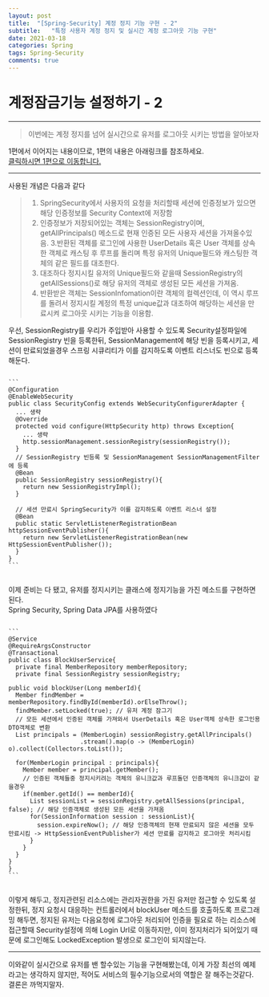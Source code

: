 ```yaml
---
layout: post
title:  "[Spring-Security] 계정 정지 기능 구현 - 2"
subtitle:   "특정 사용자 계정 정지 및 실시간 계정 로그아웃 기능 구현"
date: 2021-03-18
categories: Spring
tags: Spring-Security
comments: true
---
```


# 계정잠금기능 설정하기 - 2
---
>이번에는 계정 정지를 넘어 실시간으로 유저를 로그아웃 시키는 방법을 알아보자

1편에서 이어지는 내용이므로, 1편의 내용은 아래링크를 참조하세요.  
[클릭하시면 1편으로 이동합니다.](https://dev-gyus.github.io/spring/2021/03/16/SpringSecurity-AccountLock-2.html)  
***

사용된 개념은 다음과 같다
>1. SpringSecurity에서 사용자의 요청을 처리할때 세션에 인증정보가 있으면 해당 인증정보를 Security Context에 저장함
>2. 인증정보가 저장되어있는 객체는 SessionRegistry이며, getAllPrincipals() 메소드로 현재 인증된 모든 사용자 세션을 가져올수있음.
>3.반환된 객체를 로그인에 사용한 UserDetails 혹은 User 객체를 상속한 객체로 캐스팅 후 루프를 돌리며 특정 유저의 Unique필드와 캐스팅한 객체의 같은 필드를 대조한다.  
>4. 대조하다 정지시킬 유저의 Unique필드와 같을때 SessionRegistry의 getAllSessions()로 해당 유저의 객체로 생성된 모든 세션을 가져옴.
>5. 반환받은 객체는 SessionInfomation이란 객체의 컬렉션인데, 이 역시 루프를 돌려서 정지시킬 계정의 특정 unique값과 대조하여 해당하는 세션을 만료시켜 로그아웃 시키는 기능을 이용함.

우선, SessionRegistry를 우리가 주입받아 사용할 수 있도록 Security설정파일에 SessionRegistry 빈을 등록한뒤, SessionManagement에 해당 빈을 등록시키고, 세션이 만료되었을경우 스프링 시큐리티가 이를 감지하도록 이벤트 리스너도
빈으로 등록해둔다.  


<pre>
<code>
```
@Configuration  
@EnableWebSecurity
public class SecurityConfig extends WebSecurityConfigurerAdapter {
  ... 생략
  @Override
  protected void configure(HttpSecurity http) throws Exception{
    ... 생략
    http.sessionManagement.sessionRegistry(sessionRegistry());
  }
  // SessionRegistry 빈등록 및 SessionManagement SessionManagementFilter에 등록
  @Bean
  public SessionRegistry sessionRegistry(){
    return new SessionRegistryImpl();
  }

  // 세션 만료시 SpringSecurity가 이를 감지하도록 이벤트 리스너 설정
  @Bean
  public static ServletListenerRegistrationBean<HttpSessionEventPublisher> httpSessionEventPublisher(){
    return new ServletListenerRegistrationBean<HttpSessionEventPublisher>(new HttpSessionEventPublisher());
  }
}
```
</code>
</pre>

이제 준비는 다 됐고, 유저를 정지시키는 클래스에 정지기능을 가진 메소드를 구현하면된다.  
Spring Security, Spring Data JPA를 사용하였다


<pre>
<code>
```
@Service
@RequireArgsConstructor
@Transactional
public class BlockUserService{
  private final MemberRepository memberRepository;
  private final SessionRegistry sessionRegistry;

public void blockUser(Long memberId){
  Member findMember = memberRepository.findById(memberId).orElseThrow();
  findMember.setLocked(true); // 유저 계정 잠그기
  // 모든 세션에서 인증된 객체를 가져와서 UserDetails 혹은 User객체 상속한 로그인용 DTO객체로 변환
  List<MemberLogin> principals = (MemberLogin) sessionRegistry.getAllPrincipals()
                    .stream().map(o -> (MemberLogin) o).collect(Collectors.toList());

  for(MemberLogin principal : principals){
    Member member = principal.getMember();
    // 인증된 객체들중 정지시키려는 객체의 유니크값과 루프돌던 인증객체의 유니크값이 같을경우
    if(member.getId() == memberId){
      List<SessionInformation> sessionList = sessionRegistry.getAllSessions(principal, false); // 해당 인증객체로 생성된 모든 세션을 가져옴
      for(SessionInformation session : sessionList){
        session.expireNow(); // 해당 인증객체의 현재 만료되지 않은 세션을 모두 만료시킴 -> HttpSessionEventPublisher가 세션 만료를 감지하고 로그아웃 처리시킴
      }
    }
  }
}
}
```
</code>
</pre>


이렇게 해두고, 정지관련된 리소스에는 관리자권한을 가진 유저만 접근할 수 있도록 설정한뒤, 정지 요청시 대응하는 컨트롤러에서
blockUser 메소드를 호출하도록 프로그래밍 해두면, 정지된 유저는 다음요청에 로그아웃 처리되어 인증을 필요로 하는 리소스에 접근할때 Security설정에 의해 Login Url로 이동하지만, 이미 정지처리가 되어있기 때문에 로그인해도 LockedException 발생으로 로그인이 되지않는다.  
***
이와같이 실시간으로 유저를 밴 할수있는 기능을 구현해봤는데, 이게 가장 최선의 예제라고는 생각하지 않지만, 적어도 서비스의 필수기능으로서의 역할은 잘 해주는것같다.  
결론은 까먹지말자.
